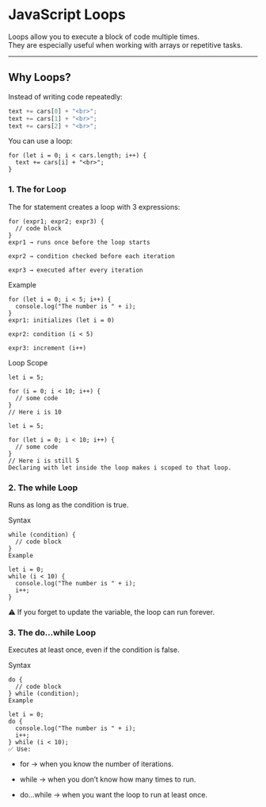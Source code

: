# JavaScript Loops

Loops allow you to execute a block of code multiple times.  
They are especially useful when working with arrays or repetitive tasks.

---

## Why Loops?

Instead of writing code repeatedly:

```js
text += cars[0] + "<br>";
text += cars[1] + "<br>";
text += cars[2] + "<br>";
```

You can use a loop:
```
for (let i = 0; i < cars.length; i++) {
  text += cars[i] + "<br>";
}
```
### 1. The for Loop
The for statement creates a loop with 3 expressions:
```
for (expr1; expr2; expr3) {
  // code block
}
expr1 → runs once before the loop starts

expr2 → condition checked before each iteration

expr3 → executed after every iteration
```
Example
```
for (let i = 0; i < 5; i++) {
  console.log("The number is " + i);
}
expr1: initializes (let i = 0)

expr2: condition (i < 5)

expr3: increment (i++)
```
Loop Scope
```
let i = 5;

for (i = 0; i < 10; i++) {
  // some code
}
// Here i is 10

let i = 5;

for (let i = 0; i < 10; i++) {
  // some code
}
// Here i is still 5
Declaring with let inside the loop makes i scoped to that loop.
```
### 2. The while Loop
Runs as long as the condition is true.

Syntax
```
while (condition) {
  // code block
}
Example

let i = 0;
while (i < 10) {
  console.log("The number is " + i);
  i++;
}
```
⚠️ If you forget to update the variable, the loop can run forever.

### 3. The do...while Loop
Executes at least once, even if the condition is false.

Syntax
```
do {
  // code block
} while (condition);
Example

let i = 0;
do {
  console.log("The number is " + i);
  i++;
} while (i < 10);
✅ Use:
```
- for → when you know the number of iterations.

- while → when you don’t know how many times to run.

- do...while → when you want the loop to run at least once.
